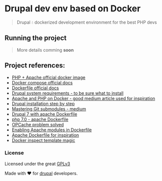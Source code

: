 # Drupal dev env based on Docker
> Drupal :droplet: dockerized development environment for the best PHP devs

## Running the project
> More details comming **soon**

## Project references:
* [PHP + Apache official docker image][1]
* [Docker compose official docs][2]
* [Dockerfile official docs][3]
* [Drupal system requirements - to be sure what to install][4]
* [Apache and PHP on Docker - good medium article used for inspiration][5]
* [Drupal installation step by step][6]
* [Mastering Git submodules - medium][8]
* [Drupal 7 with apache Dockerfile][9]
* [php 7.0 - apache Dockerfile][10]
* [OPCache problem solved][11]
* [Enabling Apache modules in Dockerfile][12]
* [Apache Dockerfile for inspiration][13]
* [Docker inspect template magic][14]

### License
Licensed under the great [GPLv3](http://choosealicense.com/licenses/gpl-3.0/)

Made with :heart: for [drupal][7] developers.


[1]: https://hub.docker.com/_/php/
[2]: https://docs.docker.com/compose/compose-file
[3]: https://docs.docker.com/engine/reference/builder
[4]: https://www.drupal.org/requirements
[5]: https://medium.com/dev-tricks/apache-and-php-on-docker-44faef716150#.l15osgxxs
[6]: https://www.drupal.org/documentation/install/download
[7]: https://www.drupal.org/
[8]: https://medium.com/@porteneuve/mastering-git-submodules-34c65e940407#.p8ypfaftj
[9]: https://github.com/docker-library/drupal/blob/master/7/apache/Dockerfile
[10]: https://github.com/docker-library/php/blob/master/7.0/apache/Dockerfile
[11]: https://hub.docker.com/r/sinso/phpfpm-flow/~/dockerfile/
[12]: http://khornberg.github.io/articles/enabling-apache-modules-indockerfile-php/
[13]: https://github.com/voduytuan/docker-apache-php/blob/master/Dockerfile
[14]: http://container-solutions.com/docker-inspect-template-magic/